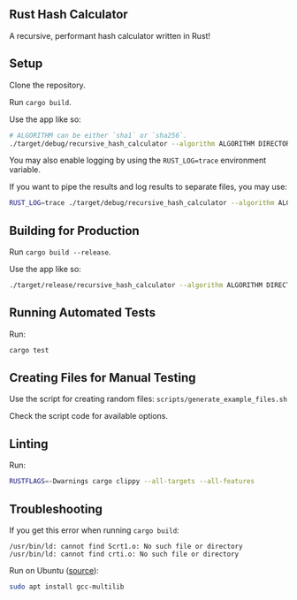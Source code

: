 ## Rust Hash Calculator

A recursive, performant hash calculator written in Rust!

## Setup

Clone the repository.

Run `cargo build`.

Use the app like so:

```sh
# ALGORITHM can be either `sha1` or `sha256`.
./target/debug/recursive_hash_calculator --algorithm ALGORITHM DIRECTORY
```

You may also enable logging by using the `RUST_LOG=trace` environment variable.

If you want to pipe the results and log results to separate files, you may use:

```sh
RUST_LOG=trace ./target/debug/recursive_hash_calculator --algorithm ALGORITHM DIRECTORY | tee result.txt 2>/dev/stdout | tee log.txt
```

## Building for Production

Run `cargo build --release`.

Use the app like so:

```sh
./target/release/recursive_hash_calculator --algorithm ALGORITHM DIRECTORY
```

## Running Automated Tests

Run:

```sh
cargo test
```

## Creating Files for Manual Testing

Use the script for creating random files: `scripts/generate_example_files.sh`

Check the script code for available options.

## Linting

Run:

```sh
RUSTFLAGS=-Dwarnings cargo clippy --all-targets --all-features
```

## Troubleshooting

If you get this error when running `cargo build`:

```console
/usr/bin/ld: cannot find Scrt1.o: No such file or directory
/usr/bin/ld: cannot find crti.o: No such file or directory
```

Run on Ubuntu ([source](https://stackoverflow.com/questions/6329887/how-to-fix-linker-error-cannot-find-crt1-o)):

```sh
sudo apt install gcc-multilib
```
